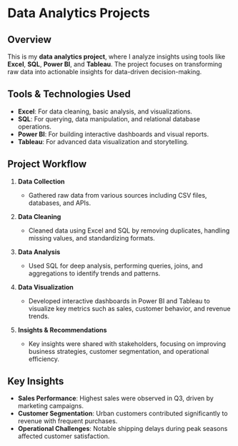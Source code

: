 # Data Analytics Projects

## Overview
This is my **data analytics project**, where I analyze insights using tools like **Excel**, **SQL**, **Power BI**, and **Tableau**. The project focuses on transforming raw data into actionable insights for data-driven decision-making.

## Tools & Technologies Used
- **Excel**: For data cleaning, basic analysis, and visualizations.
- **SQL**: For querying, data manipulation, and relational database operations.
- **Power BI**: For building interactive dashboards and visual reports.
- **Tableau**: For advanced data visualization and storytelling.

## Project Workflow
1. **Data Collection**
   - Gathered raw data from various sources including CSV files, databases, and APIs.

2. **Data Cleaning**
   - Cleaned data using Excel and SQL by removing duplicates, handling missing values, and standardizing formats.

3. **Data Analysis**
   - Used SQL for deep analysis, performing queries, joins, and aggregations to identify trends and patterns.

4. **Data Visualization**
   - Developed interactive dashboards in Power BI and Tableau to visualize key metrics such as sales, customer behavior, and revenue trends.

5. **Insights & Recommendations**
   - Key insights were shared with stakeholders, focusing on improving business strategies, customer segmentation, and operational efficiency.

## Key Insights
- **Sales Performance**: Highest sales were observed in Q3, driven by marketing campaigns.
- **Customer Segmentation**: Urban customers contributed significantly to revenue with frequent purchases.
- **Operational Challenges**: Notable shipping delays during peak seasons affected customer satisfaction.
